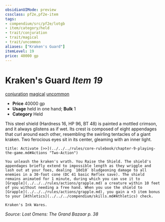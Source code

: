 ```yaml
---
obsidianUIMode: preview
cssclass: pf2e,pf2e-item
tags:
- compendium/src/pf2e/lotgb
- item/category/held
- trait/conjuration
- trait/magical
- trait/uncommon
aliases: ["Kraken's Guard"]
itemLevel: 19
price: 40000 gp
---
```

# Kraken's Guard *Item 19*  
[conjuration](../../../rules/traits/conjuration.md)  [magical](../../../rules/traits/magical.md)  [uncommon](../../../rules/traits/uncommon.md)  

- **Price** 40000 gp
- **Usage** held in one hand; **Bulk** 1
- **Category** Held

This steel shield (Hardness 16, HP 96, BT 48) is painted a mottled crimson, and it always glistens as if wet. Its crest is composed of eight appendages that curl around each other, resembling the swirling tentacles of a giant kraken. Two ferocious eyes sit in its center, gleaming with an inner light.

```ad-embed-ability
title: Activate [>>](../../../rules/core-rulebook/chapter-9-playing-the-game.md#Actions "Two-Action")

You unleash the kraken's wrath. You Raise the Shield. The shield's appendages briefly extend to impossible length as they wriggle and lash out at your foes, dealing `10d10` bludgeoning damage to all enemies in a 30-foot cone (DC 41 basic Reflex save). The shield remains animated for 1 minute, during which you can use it to [Grapple](../../../rules/actions/grapple.md) a creature within 10 feet of you without needing a free hand. When you use the shield to [Grapple](../../../rules/actions/grapple.md), you gain a +3 item bonus to your [Athletics](../../../compendium/skills.md#Athletics) check.

Kraken's Ink Wares.
```

*Source: Lost Omens: The Grand Bazaar p. 38*

